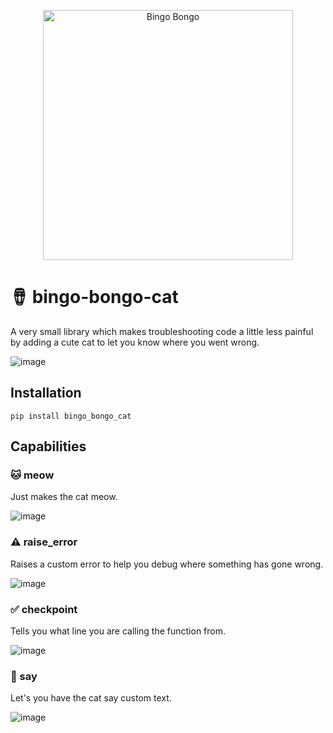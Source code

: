 <p align="center"><img src="https://github.com/kylelevy/bingo-bongo-cat/assets/37563214/c8a836e1-aa54-4740-9cc2-551c161fe419" alt="Bingo Bongo" height="400" width="400"></p>

# 🪘 bingo-bongo-cat

A very small library which makes troubleshooting code a little less painful by adding a cute cat to let you know where you went wrong.

![image](https://github.com/kylelevy/bingo-bongo-cat/assets/37563214/ae5497d3-9422-44cb-9b11-e1755fb5f911)

## Installation

`pip install bingo_bongo_cat`

## Capabilities

### 🐱 meow
Just makes the cat meow.

![image](https://github.com/kylelevy/bingo-bongo-cat/assets/37563214/2a12a6af-be90-4bbe-b732-8489c311427f)

### ⚠️ raise_error 
Raises a custom error to help you debug where something has gone wrong.

![image](https://github.com/kylelevy/bingo-bongo-cat/assets/37563214/77ad1a21-ab37-4fdf-9599-9cc992e8e5b2)

### ✅ checkpoint
Tells you what line you are calling the function from.

![image](https://github.com/kylelevy/bingo-bongo-cat/assets/37563214/50ba1653-f228-4dc9-8eed-76864d6bc415)

### 💬 say
Let's you have the cat say custom text.

![image](https://github.com/kylelevy/bingo-bongo-cat/assets/37563214/ae5497d3-9422-44cb-9b11-e1755fb5f911)
